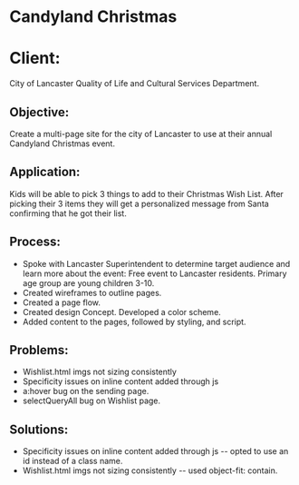 # Candyland Christmas

# Client:
City of Lancaster Quality of Life and Cultural Services Department.

## Objective:
Create a multi-page site for the city of Lancaster to use at their annual Candyland Christmas event.

## Application:
Kids will be able to pick 3 things to add to their Christmas Wish List. After picking their 3 items they will get a personalized message from Santa confirming that he got their list.    

## Process:
* Spoke with Lancaster Superintendent to determine target audience and learn more about the event: Free event to Lancaster residents. Primary age group are young children 3-10.
* Created wireframes to outline pages.
* Created a page flow.
* Created design Concept. Developed a color scheme.
* Added content to the pages, followed by styling, and script.

## Problems:
* Wishlist.html imgs not sizing consistently
* Specificity issues on inline content added through js
* a:hover bug on the sending page.
* selectQueryAll bug on Wishlist page.

##  Solutions:
* Specificity issues on inline content added through js -- opted to use an id instead of a class name.
* Wishlist.html imgs not sizing consistently -- used object-fit: contain.
